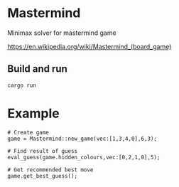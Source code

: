 # Mastermind

Minimax solver for mastermind game

https://en.wikipedia.org/wiki/Mastermind_(board_game)

## Build and run

    cargo run

# Example

    # Create game
    game = Mastermind::new_game(vec:[1,3,4,0],6,3);

    # Find result of guess
    eval_guess(game.hidden_colours,vec:[0,2,1,0],5);

    # Get recommended best move
    game.get_best_guess();



